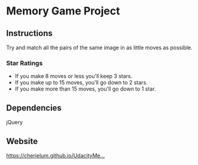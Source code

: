 # Memory Game Project

## Instructions

Try and match all the pairs of the same image in as little moves as possible.

### Star Ratings

* If you make 8 moves or less you'll keep 3 stars.
* If you make up to 15 moves, you'll go down to 2 stars.
* If you make more than 15 moves, you'll go down to 1 star.

## Dependencies

jQuery

## Website 
https://cherielum.github.io/UdacityMe…
